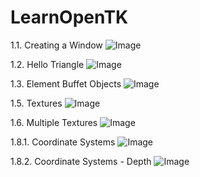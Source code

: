 # LearnOpenTK

 1.1. Creating a Window
![Image](https://github.com/user-attachments/assets/f056582c-2b3c-43d6-8bcd-d32ab232c09b)

1.2. Hello Triangle
![Image](https://github.com/user-attachments/assets/b53e8ff5-17ab-4a84-b10f-803b0bc0322b)

1.3. Element Buffet Objects
![Image](https://github.com/user-attachments/assets/ad91d461-fa88-4e23-a4e6-077722fa0736)

1.5. Textures
![Image](https://github.com/user-attachments/assets/da2ab8ad-342e-4fed-96ab-920cd7c95681)

1.6. Multiple Textures
![Image](https://github.com/user-attachments/assets/432e6824-4fa9-447d-a64c-e3ef16d57202)

1.8.1. Coordinate Systems
![Image](https://github.com/user-attachments/assets/03fd22f0-3b25-4a22-bdd5-462744678afe)

1.8.2. Coordinate Systems - Depth
![Image](https://github.com/user-attachments/assets/7fdf7f76-7f7d-4f2c-a7ef-265f2ad2dbd4)

